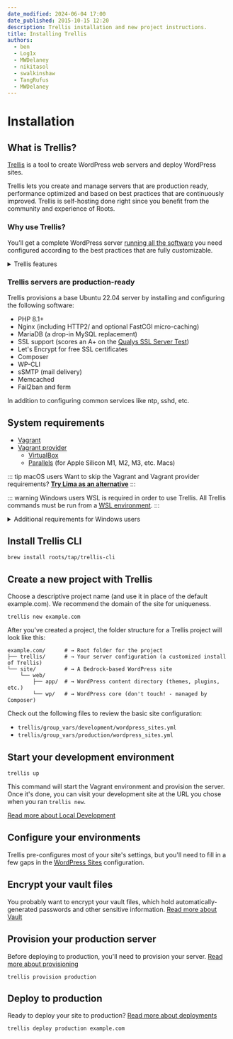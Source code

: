 ```yaml
---
date_modified: 2024-06-04 17:00
date_published: 2015-10-15 12:20
description: Trellis installation and new project instructions.
title: Installing Trellis
authors:
  - ben
  - Log1x
  - MWDelaney
  - nikitasol
  - swalkinshaw
  - TangRufus
  - MWDelaney
---
```


# Installation

## What is Trellis?

[Trellis](https://roots.io/trellis/) is a tool to create WordPress web servers and deploy WordPress sites.

Trellis lets you create and manage servers that are production ready, performance optimized and based on best practices that are continuously improved. Trellis is self-hosting done right since you benefit from the community and experience of Roots.

### Why use Trellis?

You’ll get a complete WordPress server [running all the software](#software-installed) you need configured according to the best practices that are fully customizable.

<details>
<summary>Trellis features</summary>

#### Ansible

Trellis is powered by [Ansible](https://docs.ansible.com/ansible/latest/index.html) for configuration management. You don’t have to use brittle and confusing Bash scripts or worry about commands you found to copy and paste.

You get the benefit of Ansible [documentation](https://docs.ansible.com/ansible/latest/user_guide/index.html), its extensive library of [modules and plugins](https://docs.ansible.com/ansible/latest/collections/all_plugins.html), and the community ecosystem of [Galaxy roles](https://galaxy.ansible.com/).

#### Local development

Trellis comes with [Vagrant](https://www.vagrantup.com/) support for local development environments that run on isolated virtual machines. This means you don't have to worry about polluting your local OS with software that might break
or conflict with other tools you use.

However, using Vagrant is optional and you're free to use other local dev tools as well, or even none at all.

#### Customizable

While Trellis gives you everything for a standard WordPress server out of the
box, it's completely customizable as well. This is what makes Trellis different
from managed hosting or even tools like SpinupWP that automatically setup
WordPress servers.

Thanks to Ansible's YAML based configuration, Trellis is "infrastructure as
code" so you can easily see exactly what Trellis installs on your server and
customize if you want.

#### Portable without vendor-lock in

Trellis servers can be run on _any_ hosting platform; traditional dedicated server hosting or cloud platforms. All Trellis needs is a server running a plain Ubuntu operating system.

This means you can easily migrate hosting providers making your infrastructure much more flexible and portable. You can even "disconnect" your server from Trellis if you want and just manage your server manually. Trellis isn't required to keep your server running (but we do recommend it!).

#### Cost effective

Managed WP hosting can make your life easier, but it can also be
extremely expensive and is often overkill for simpler WordPress sites.

Trellis lets you run performant sites on extremely cheap servers ($5-10/month) and even supports running multiple sites on a single server for more efficiency.

#### Community backed

Since Trellis is open-source, we get the leverage of Roots and our community to continuously improve the defaults over time. We are constantly learning better settings and defaults for WordPress servers, and then we apply them to Trellis.

#### Development and production parity

Unlike many other solutions for WordPress server hosting, Trellis aims to have [parity between your development and production environments](https://roots.io/twelve-factor-10-dev-prod-parity/). Trellis comes setup to run locally with Vagrant so you can test your WordPress sites with full confidence that they'll work once you deploy to production.

#### CLI

Trellis has its own [CLI](cli.md) that makes managing your local and remote servers much easier. It also enables powerful CI/CD workflows like our [setup-trellis-cli](https://github.com/roots/setup-trellis-cli/) [GitHub action that can be used for continuous deploys](/trellis/docs/deploy-with-github-actions/).

#### Zero-downtime deploys

Trellis has atomic, zero-downtime deploys built-in that are completely
configurable with a powerful hook system. You can deploy and rollback releases
with a single command thanks to trellis-cli too.

</details>

### Trellis servers are production-ready

Trellis provisions a base Ubuntu 22.04 server by installing and configuring the following software:

* PHP 8.1+
* Nginx (including HTTP2/ and optional FastCGI micro-caching)
* MariaDB (a drop-in MySQL replacement)
* SSL support (scores an A+ on the [Qualys SSL Server Test](https://www.ssllabs.com/ssltest/))
* Let's Encrypt for free SSL certificates
* Composer
* WP-CLI
* sSMTP (mail delivery)
* Memcached
* Fail2ban and ferm

In addition to configuring common services like ntp, sshd, etc.

## System requirements

* [Vagrant](https://www.vagrantup.com/downloads.html)
* [Vagrant provider](https://developer.hashicorp.com/vagrant/docs/providers)
  * [VirtualBox](https://www.virtualbox.org/wiki/Downloads)
  * [Parallels](https://www.parallels.com/products/desktop/download/) (for Apple Silicon M1, M2, M3, etc. Macs)

::: tip macOS users
Want to skip the Vagrant and Vagrant provider requirements? [**Try Lima as an alternative**](/introducing-lima-to-trellis-for-faster-local-development/)
:::

::: warning Windows users
WSL is required in order to use Trellis. All Trellis commands must be run from a [WSL environment](https://docs.microsoft.com/en-us/windows/wsl/).
:::

<details>
<summary>Additional requirements for Windows users</summary>

* [WSL 2](https://docs.microsoft.com/en-us/windows/wsl/install)
* Vagrant must be installed in WSL
* VirtualBox must be installed in Windows
* The following must be set in your WSL shell configuration file (`~/.bashrc`):
  * `VAGRANT_WSL_ENABLE_WINDOWS_ACCESS = 1`
  * `export PATH="$PATH:/mnt/c/Program Files/Oracle/VirtualBox"`
* All Trellis commands must be run WSL  

</details>

## Install Trellis CLI

```shell
brew install roots/tap/trellis-cli
```

## Create a new project with Trellis

Choose a descriptive project name (and use it in place of the default example.com). We recommend the domain of the site for uniqueness.

```shell
trellis new example.com
```

After you've created a project, the folder structure for a Trellis project will look like this:

```shell
example.com/      # → Root folder for the project
├── trellis/      # → Your server configuration (a customized install of Trellis)
└── site/         # → A Bedrock-based WordPress site
    └── web/
        ├── app/  # → WordPress content directory (themes, plugins, etc.)
        └── wp/   # → WordPress core (don't touch! - managed by Composer)
```

Check out the following files to review the basic site configuration:

* `trellis/group_vars/development/wordpress_sites.yml`
* `trellis/group_vars/production/wordpress_sites.yml`

## Start your development environment

```shell
trellis up
```

This command will start the Vagrant environment and provision the server. Once it's done, you can visit your development site at the URL you chose when you ran `trellis new`.

[Read more about Local Development](/trellis/docs/local-development/)

## Configure your environments

Trellis pre-configures most of your site's settings, but you'll need to fill in a few gaps in the [WordPress Sites](/trellis/docs/wordpress-sites/) configuration.

## Encrypt your vault files

You probably want to encrypt your vault files, which hold automatically-generated passwords and other sensitive information. [Read more about Vault](/trellis/docs/vault/)

## Provision your production server

Before deploying to production, you'll need to provision your server. [Read more about provisioning](/trellis/docs/remote-server-setup/)

```shell
trellis provision production
```

## Deploy to production

Ready to deploy your site to production? [Read more about deployments](/trellis/docs/deployments/)

```shell
trellis deploy production example.com
```
